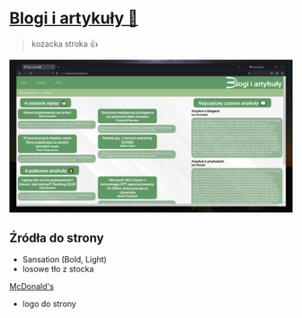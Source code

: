 # [Blogi i artykuły 📝](https://blogandarticles.github.io)

> kozacka stroka 👍

![Wygląd strony](https://github.com/blogandarticles/blogandarticles.github.io/blob/main/.readme/github-readme.png?raw=true)

Źródła do strony
---------------

- Sansation (Bold, Light)
- losowe tło z stocka

[McDonald's](https://mcdonalds.pl/)
- logo do strony

